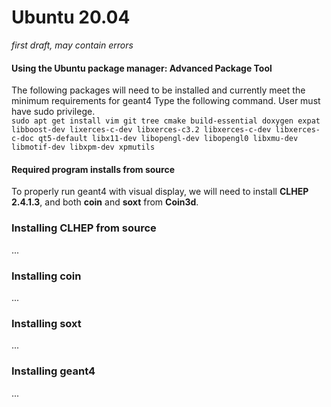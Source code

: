 # Ubuntu 20.04   
_first draft, may contain errors_ 
#### Using the Ubuntu package manager: Advanced Package Tool 
The following packages will need to be installed and currently meet the minimum requirements for geant4
Type the following command. User must have sudo privilege.  
`sudo apt get install vim git tree cmake build-essential doxygen expat libboost-dev lixerces-c-dev libxerces-c3.2 libxerces-c-dev libxerces-c-doc qt5-default libx11-dev libopengl-dev libopengl0 libxmu-dev libmotif-dev libxpm-dev xpmutils`

#### Required program installs from source  
To properly run geant4 with visual display, we will need to install **CLHEP 2.4.1.3**, and both **coin** and **soxt** from **Coin3d**.  
### Installing CLHEP from source  
...  

### Installing coin  
...  

### Installing soxt
...  

### Installing geant4
...  
